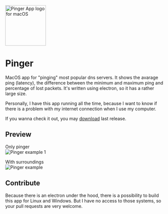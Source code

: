 <img alt="Pinger App logo for macOS" src="https://github.com/ymatuhin/pinger/blob/master/logo.png?raw=true" width="128" height="128" />

# Pinger

MacOS app for "pinging" most popular dns servers. It shows the avarage ping (latency), the difference between the minimum and maximum ping and percentage of lost packets. It's written using electron, so it has a rather large size.

Personally, I have this app running all the time, because I want to know if there is a problem with my internet connection when I use my computer.

If you wanna check it out, you may [download](https://github.com/ymatuhin/ping-ping-ping/releases/latest) last release.

## Preview

Only pinger  
![Pinger example 1](https://github.com/ymatuhin/pinger/blob/master/example.png?raw=true)

With surroundings  
![Pinger example](https://github.com/ymatuhin/pinger/blob/master/example2.png?raw=true)

## Contribute

Because there is an electron under the hood, there is a possibility to build this app for Linux and Windows. But I have no access to those systems, so your pull requests are very welcome.

